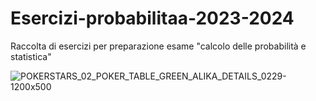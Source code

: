 # Esercizi-probabilitaa-2023-2024
Raccolta di esercizi per preparazione esame "calcolo delle probabilità e statistica"

![POKERSTARS_02_POKER_TABLE_GREEN_ALIKA_DETAILS_0229-1200x500](https://github.com/CarloDaRomadev/Esercizi-probabilitaa-2023-2024/assets/135441131/a324289a-c4f2-4e36-8141-c99e8d1fcb4e)
